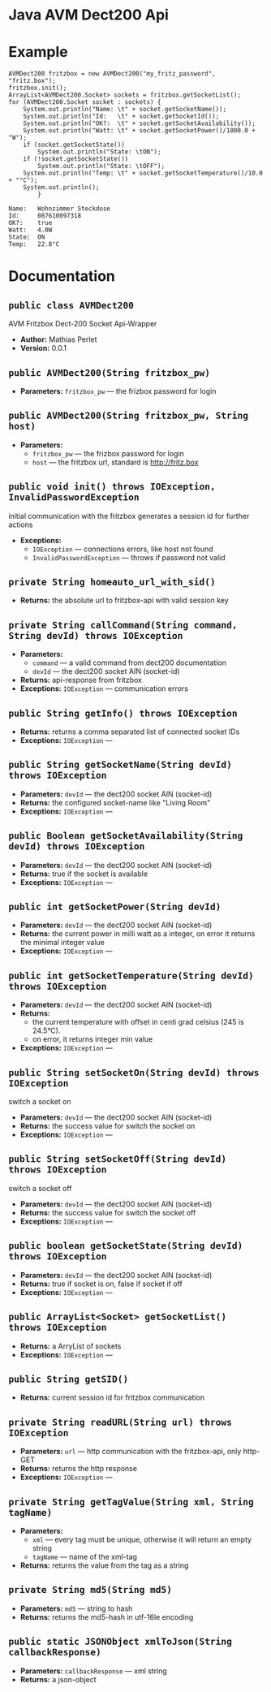 # Java AVM Dect200 Api

# Example

```
AVMDect200 fritzbox = new AVMDect200("my_fritz_password", "fritz.box");
fritzbox.init();
ArrayList<AVMDect200.Socket> sockets = fritzbox.getSocketList();
for (AVMDect200.Socket socket : sockets) {
	System.out.println("Name: \t" + socket.getSocketName());
	System.out.println("Id:   \t" + socket.getSocketId());
	System.out.println("OK?:  \t" + socket.getSocketAvailability());
	System.out.println("Watt: \t" + socket.getSocketPower()/1000.0 + "W");
	if (socket.getSocketState())
		System.out.println("State: \tON");
	if (!socket.getSocketState())
		System.out.println("State: \tOFF");
	System.out.println("Temp: \t" + socket.getSocketTemperature()/10.0 + "°C");
	System.out.println();
		}
```

```
Name: 	Wohnzimmer Steckdose
Id:   	087610097318
OK?:  	true
Watt: 	4.0W
State: 	ON
Temp: 	22.8°C
```

# Documentation

## `public class AVMDect200`

AVM Fritzbox Dect-200 Socket Api-Wrapper

 * **Author:** Mathias Perlet
 * **Version:** 0.0.1

## `public AVMDect200(String fritzbox_pw)`

 * **Parameters:** `fritzbox_pw` — the frizbox password for login

## `public AVMDect200(String fritzbox_pw, String host)`

 * **Parameters:**
   * `fritzbox_pw` — the frizbox password for login
   * `host` — the fritzbox url, standard is http://fritz.box

## `public void init() throws IOException, InvalidPasswordException`

initial communication with the fritzbox generates a session id for further actions

 * **Exceptions:**
   * `IOException` — connections errors, like host not found
   * `InvalidPasswordException` — throws if password not valid

## `private String homeauto_url_with_sid()`

 * **Returns:** the absolute url to fritzbox-api with valid session key

## `private String callCommand(String command, String devId) throws IOException`

 * **Parameters:**
   * `command` — a valid command from dect200 documentation
   * `devId` — the dect200 socket AIN (socket-id)
 * **Returns:** api-response from fritzbox
 * **Exceptions:** `IOException` — communication errors

## `public String getInfo() throws IOException`

 * **Returns:** returns a comma separated list of connected socket IDs
 * **Exceptions:** `IOException` — 

## `public String getSocketName(String devId) throws IOException`

 * **Parameters:** `devId` — the dect200 socket AIN (socket-id)
 * **Returns:** the configured socket-name like "Living Room"
 * **Exceptions:** `IOException` — 

## `public Boolean getSocketAvailability(String devId) throws IOException`

 * **Parameters:** `devId` — the dect200 socket AIN (socket-id)
 * **Returns:** true if the socket is available
 * **Exceptions:** `IOException` — 

## `public int getSocketPower(String devId)`

 * **Parameters:** `devId` — the dect200 socket AIN (socket-id)
 * **Returns:** the current power in milli watt as a integer, on error it returns the minimal integer value
 * **Exceptions:** `IOException` — 

## `public int getSocketTemperature(String devId) throws IOException`

 * **Parameters:** `devId` — the dect200 socket AIN (socket-id)
 * **Returns:**
   * the current temperature with offset in centi grad celsius (245 is 24.5°C).
   * on error, it returns integer min value
 * **Exceptions:** `IOException` — 

## `public String setSocketOn(String devId) throws IOException`

switch a socket on

 * **Parameters:** `devId` — the dect200 socket AIN (socket-id)
 * **Returns:** the success value for switch the socket on
 * **Exceptions:** `IOException` — 

## `public String setSocketOff(String devId) throws IOException`

switch a socket off

 * **Parameters:** `devId` — the dect200 socket AIN (socket-id)
 * **Returns:** the success value for switch the socket off
 * **Exceptions:** `IOException` — 

## `public boolean getSocketState(String devId) throws IOException`

 * **Parameters:** `devId` — the dect200 socket AIN (socket-id)
 * **Returns:** true if socket is on, false if socket if off
 * **Exceptions:** `IOException` — 

## `public ArrayList<Socket> getSocketList() throws IOException`

 * **Returns:** a ArryList of sockets
 * **Exceptions:** `IOException` — 

## `public String getSID()`

 * **Returns:** current session id for fritzbox communication

## `private String readURL(String url) throws IOException`

 * **Parameters:** `url` — http communication with the fritzbox-api, only http-GET
 * **Returns:** returns the http response
 * **Exceptions:** `IOException` — 

## `private String getTagValue(String xml, String tagName)`

 * **Parameters:**
   * `xml` — every tag must be unique, otherwise it will return an empty string
   * `tagName` — name of the xml-tag
 * **Returns:** returns the value from the tag as a string

## `private String md5(String md5)`

 * **Parameters:** `md5` — string to hash
 * **Returns:** returns the md5-hash in utf-16le encoding

## `public static JSONObject xmlToJson(String callbackResponse)`

 * **Parameters:** `callbackResponse` — xml string
 * **Returns:** a json-object

